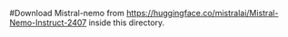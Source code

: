 #Download Mistral-nemo from https://huggingface.co/mistralai/Mistral-Nemo-Instruct-2407  inside this directory.
